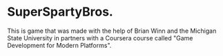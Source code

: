 # SuperSpartyBros.
This is game that was made with the help of Brian Winn and the Michigan State University in partners with a Coursera course called "Game Development for Modern Platforms".
